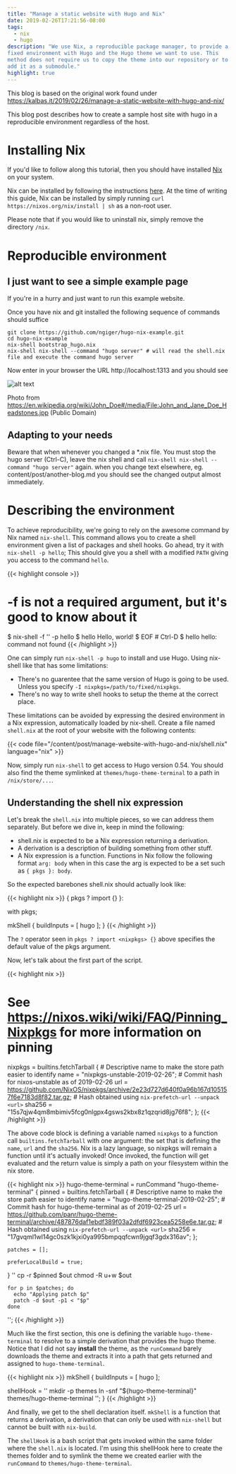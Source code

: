 ```yaml
---
title: "Manage a static website with Hugo and Nix"
date: 2019-02-26T17:21:56-08:00
tags:
  - nix
  - hugo
description: "We use Nix, a reproducible package manager, to provide a
fixed environment with Hugo and the Hugo theme we want to use. This
method does not require us to copy the theme into our repository or to
add it as a submodule."
highlight: true
---
```


This blog is based on the original work found under
https://kalbas.it/2019/02/26/manage-a-static-website-with-hugo-and-nix/

This blog post describes how to create a sample host site with hugo
in a reproducible environment regardless of the host.

<!--more-->

# Installing Nix

If you'd like to follow along this tutorial, then you should have
installed [Nix](https://nixos.org/nix/) on your system.

Nix can be installed by following the instructions
[here](https://nixos.org/nix/download.html). At the time of writing this
guide, Nix can be installed by simply running `curl
https://nixos.org/nix/install | sh` as a non-root user.

Please note that if you would like to uninstall nix, simply remove the
directory `/nix`.

# Reproducible environment

## I just want to see a simple example page

If you're in a hurry and just want to run this example website.

Once you have nix and git installed the following sequence of commands should suffice

```
git clone https://github.com/ngiger/hugo-nix-example.git
cd hugo-nix-example
nix-shell bootstrap_hugo.nix
nix-shell nix-shell --command "hugo server" # will read the shell.nix file and execute the command hugo server

```

Now enter in your browser the URL http://localhost:1313 and you should see

![alt text](static/img/local_hugo.png "Logo Title Text 1")

Photo from https://en.wikipedia.org/wiki/John_Doe#/media/File:John_and_Jane_Doe_Headstones.jpp (Public Domain)

## Adapting to your needs

Beware that when whenever you changed a *.nix file. You must stop the hugo server (Ctrl-C), leave the nix shell and call `nix-shell nix-shell --command "hugo server"` again.
when you change text elsewhere, eg. content/post/another-blog.md you should see the changed output almost immediately.

# Describing the environment

To achieve reproducibility, we're going to rely on the awesome command
by Nix named `nix-shell`.  This command allows you to create a shell
environment given a list of packages and shell hooks. Go ahead, try it
with `nix-shell -p hello`; This should give you a shell with a modified
`PATH` giving you access to the command `hello`.

{{< highlight console >}}
# -f <nixpkgs> is not a required argument, but it's good to know about it
$ nix-shell -f '<nixpkgs>' -p hello
$ hello
Hello, world!
$ EOF                   # Ctrl-D
$ hello
hello: command not found
{{< /highlight >}}

One can simply run `nix-shell -p hugo` to install and use Hugo. Using
nix-shell like that has some limitations:

- There's no guarentee that the same version of Hugo is going to be
  used. Unless you specify `-I nixpkgs=/path/to/fixed/nixpkgs`.
- There's no way to write shell hooks to setup the theme at the correct
  place.

These limitations can be avoided by expressing the desired environment
in a Nix expression, automatically loaded by nix-shell. Create a file
named `shell.nix` at the root of your website with the following
contents:

{{< code file="/content/post/manage-website-with-hugo-and-nix/shell.nix" language="nix" >}}

Now, simply run `nix-shell` to get access to Hugo version 0.54. You
should also find the theme symlinked at `themes/hugo-theme-terminal` to
a path in `/nix/store/...`.

## Understanding the shell nix expression

Let's break the `shell.nix` into multiple pieces, so we can address them
separately. But before we dive in, keep in mind the following:

- shell.nix is expected to be a Nix expression returning a derivation.
- A derivation is a description of building something from other stuff.
- A Nix expression is a function. Functions in Nix follow the following format
  `arg: body` when in this case the arg is expected to be a set such as
  `{ pkgs }: body`.

So the expected barebones shell.nix should actually look like:

{{< highlight nix >}}
{ pkgs ? import <nixpkgs> {} }:

with pkgs;

mkShell {
  buildInputs = [
    hugo
  ];
}
{{< /highlight >}}

The `?` operator seen in `pkgs ? import <nixpkgs> {}` above specifies the
default value of the pkgs argument.

Now, let's talk about the first part of the script.

{{< highlight nix >}}
  # See https://nixos.wiki/wiki/FAQ/Pinning_Nixpkgs for more information on pinning
  nixpkgs = builtins.fetchTarball {
    # Descriptive name to make the store path easier to identify
    name = "nixpkgs-unstable-2019-02-26";
    # Commit hash for nixos-unstable as of 2019-02-26
    url = https://github.com/NixOS/nixpkgs/archive/2e23d727d640f0a96b167d105157f6e7183d8f82.tar.gz;
    # Hash obtained using `nix-prefetch-url --unpack <url>`
    sha256 = "15s7qjw4qm8mbimiv5fcg0nlgpx4gsws2kbx8z1qzqrid8jg76f8";
  };
{{< /highlight >}}

The above code block is defining a variable named `nixpkgs` to a
function call `builtins.fetchTarball` with one argument: the set that is
defining the `name`, `url` and the `sha256`. Nix is a lazy language, so
nixpkgs will remain a function until it's actually invoked! Once
invoked, the function will get evaluated and the return value is simply
a path on your filesystem within the nix store.

{{< highlight nix >}}
  hugo-theme-terminal = runCommand "hugo-theme-terminal" {
    pinned = builtins.fetchTarball {
      # Descriptive name to make the store path easier to identify
      name = "hugo-theme-terminal-2019-02-25";
      # Commit hash for hugo-theme-terminal as of 2019-02-25
      url = https://github.com/panr/hugo-theme-terminal/archive/487876daf1ebdf389f03a2dfdf6923cea5258e6e.tar.gz;
      # Hash obtained using `nix-prefetch-url --unpack <url>`
      sha256 = "17gvqml1wl14gc0szk1kjxi0ya995bmpqqfcwn9jgqf3gdx316av";
    };

    patches = [];

    preferLocalBuild = true;
  }
  ''
    cp -r $pinned $out
    chmod -R u+w $out

    for p in $patches; do
      echo "Applying patch $p"
      patch -d $out -p1 < "$p"
    done
  '';
{{< /highlight >}}

Much like the first section, this one is defining the variable
`hugo-theme-terminal` to resolve to a simple derivation that provides
the hugo theme. Notice that I did not say **install** the theme, as the
`runCommand` barely downloads the theme and extracts it into a path that
gets returned and assigned to `hugo-theme-terminal`.

{{< highlight nix >}}
mkShell {
  buildInputs = [
    hugo
  ];

  shellHook = ''
    mkdir -p themes
    ln -snf "${hugo-theme-terminal}" themes/hugo-theme-terminal
  '';
}
{{< /highlight >}}

And finally, we get to the shell declaration itself. `mkShell` is a
function that returns a derivation, a derivation that can only be used
with `nix-shell` but cannot be built with `nix-build`.

The `shellHook` is a bash script that gets invoked within the same
folder where the `shell.nix` is located. I'm using this shellHook here
to create the themes folder and to symlink the theme we created earlier
with the `runCommand` to `themes/hugo-theme-terminal`.
